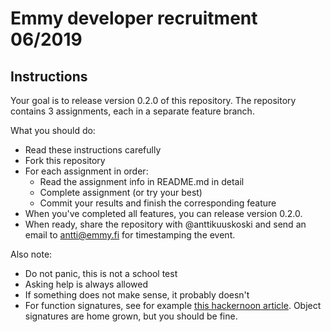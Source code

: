 # Emmy developer recruitment 06/2019

## Instructions

Your goal is to release version 0.2.0 of this repository. The repository contains 3 assignments, each in a separate feature branch.

What you should do:

- Read these instructions carefully
- Fork this repository
- For each assignment in order:
  - Read the assignment info in README.md in detail
  - Complete assignment (or try your best)
  - Commit your results and finish the corresponding feature
- When you've completed all features, you can release version 0.2.0.
- When ready, share the repository with @anttikuuskoski and send an email to antti@emmy.fi for timestamping the event.

Also note:

- Do not panic, this is not a school test
- Asking help is always allowed
- If something does not make sense, it probably doesn't
- For function signatures, see for example [this hackernoon article](https://hackernoon.com/function-type-signatures-in-javascript-5c698c1e9801). Object signatures are home grown, but you should be fine.